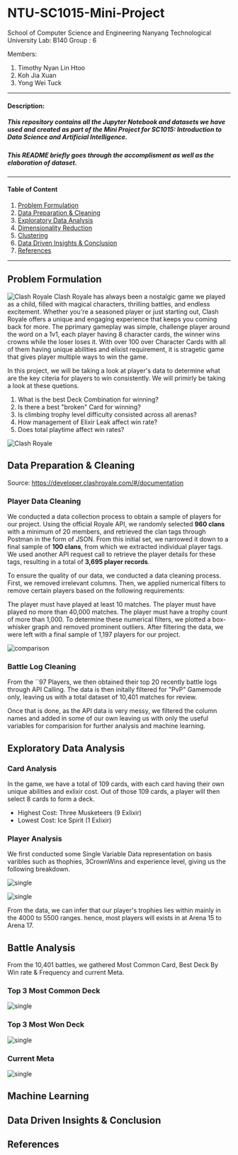 # NTU-SC1015-Mini-Project
School of Computer Science and Engineering
Nanyang Technological University
Lab: B140
Group : 6

Members:

1. Timothy Nyan Lin Htoo
2. Koh Jia Xuan
3. Yong Wei Tuck
---
#### Description:
##### This repository contains all the Jupyter Notebook and datasets we have used and created as part of the Mini Project for SC1015: Introduction to Data Science and Artificial Intelligence.
##### This README briefly goes through the accomplisment as well as the elaboration of dataset.
---

#### Table of Content
1. [Problem Formulation](####-Problem-Formulation)
2. [Data Preparation & Cleaning](####-Data-Preparation-&-Cleaning)
3. [Exploratory Data Analysis](####-Exploratory-Data-Analysis)
4. [Dimensionality Reduction](####-Dimensionality-Reduction)
5. [Clustering](####-Clustering)
6. [Data Driven Insights & Conclusion](####-Data-Driven-Insights-&-Conclusion)
7. [References](####-References)
---
## Problem Formulation
![Clash Royale](https://static1.thegamerimages.com/wordpress/wp-content/uploads/2023/02/clash-royale-man-and-match.jpg)
Clash Royale has always been a nostalgic game we played as a child, filled with magical characters, thrilling battles, and endless excitement. Whether you're a seasoned player or just starting out, Clash Royale offers a unique and engaging experience that keeps you coming back for more. The pprimary gameplay was simple, challenge player around the word on a 1v1, each player having 8 character cards, the winner wins crowns while the loser loses it. With over 100 over Character Cards with all of them having unique abilities and elixist requirement, it is stragetic game that gives player multiple ways to win the game.

In this project, we will be taking a look at player's data to determine what are the key citeria for players to win consistently. We will primirly be taking a look at these quetions.
1. What is the best Deck Combination for winning?
2. Is there a best "broken" Card for winning?
3. Is climbing trophy level difficulty consisted across all arenas?
4. How management of Elixir Leak affect win rate?
5. Does total playtime affect win rates?

![Clash Royale](https://gifdb.com/images/high/video-game-clash-royale-laughing-king-emote-5ms9vhxu14101bam.gif)
## Data Preparation & Cleaning
Source: https://developer.clashroyale.com/#/documentation

### Player Data Cleaning
We conducted a data collection process to obtain a sample of players for our project. Using the official Royale API, we randomly selected **960 clans** with a minimum of 20 members, and retrieved the clan tags through Postman in the form of JSON. From this initial set, we narrowed it down to a final sample of **100 clans**, from which we extracted individual player tags. We used another API request call to retrieve the player details for these tags, resulting in a total of **3,695 player records**.

To ensure the quality of our data, we conducted a data cleaning process. First, we removed irrelevant columns. Then, we applied numerical filters to remove certain players based on the following requirements:

The player must have played at least 10 matches.
The player must have played no more than 40,000 matches.
The player must have a trophy count of more than 1,000.
To determine these numerical filters, we plotted a box-whisker graph and removed prominent outliers. After filtering the data, we were left with a final sample of 1,197 players for our project.

![comparison](https://user-images.githubusercontent.com/64196627/228193008-8d43abf1-1ed2-4dd2-9fea-c279a0aea6a4.png)


### Battle Log Cleaning
From the ``97 Players, we then obtained their top 20 recently battle logs through API Calling. The data is then initally filtered for "PvP" Gamemode only, leaving us with a total dataset of 10,401 matches for review.


Once that is done, as the API data is very messy, we filtered the column names and added in some of our own leaving us with only the useful variables for comparision for further analysis and machine learning.


## Exploratory Data Analysis
### Card Analysis
In the game, we have a total of 109 cards, with each card having their own unique abilities and exlixir cost. Out of those 109 cards, a player will then select 8 cards to form a deck. 

- Highest Cost: Three Musketeers (9 Exlixir)
- Lowest Cost: Ice Spirit (1 Exlixir)

### Player Analysis
We first conducted some Single Variable Data representation on basis varibles such as thophies, 3CrownWins and experience level, giving us the following breakdown.

![single](https://github.com/timtaifung/timtaifung-NTU-SC1015-Mini-Project/blob/main/Common/Initial%20Cleaning/single%20Variable.png)

![single](https://raw.githubusercontent.com/timtaifung/timtaifung-NTU-SC1015-Mini-Project/main/Common/Initial%20Cleaning/Arena%20Breakdown.png)

From the data, we can infer that our player's trophies lies within mainly in the 4000 to 5500 ranges. hence, most players will exists in at Arena 15 to Arena 17.

## Battle Analysis
From the 10,401 battles, we gathered Most Common Card, Best Deck By Win rate & Frequency and current Meta.

### Top 3 Most Common Deck
![single](https://raw.githubusercontent.com/timtaifung/timtaifung-NTU-SC1015-Mini-Project/main/Common/Initial%20Cleaning/Common.png)

### Top 3 Most Won Deck
![single](https://raw.githubusercontent.com/timtaifung/timtaifung-NTU-SC1015-Mini-Project/main/Common/Initial%20Cleaning/MostWin.png)

### Current Meta
![single](https://raw.githubusercontent.com/timtaifung/timtaifung-NTU-SC1015-Mini-Project/main/Common/Initial%20Cleaning/meta.png)


## Machine Learning


## Data Driven Insights & Conclusion


## References

